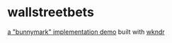 # wallstreetbets

[a "bunnymark" implementation demo](https://stonks.bardin.haus) built with [wkndr](https://github.com/diclophis/wkndr.git)
